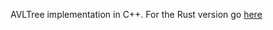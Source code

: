 AVLTree implementation in C++. For the Rust version go [here](https://github.com/adriannic/avl-tree-rs)
